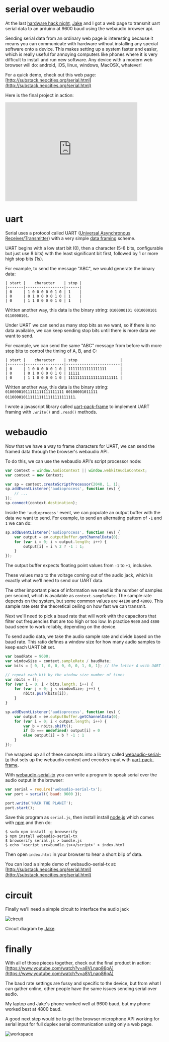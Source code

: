 # serial over webaudio

At the last
[hardware hack night](https://sudoroom.org/events/hardware-hack-night-2015-07-14/),
[Jake](https://github.com/jerkey) and I got a web page to transmit uart serial
data to an arduino at 9600 baud using the webaudio browser api.

Sending serial data from an ordinary web page is interesting because it means
you can communicate with hardware without installing any special software onto a
device. This makes setting up a system faster and easier, which is really useful
for annoying computers like phones where it is very difficult to install and run
new software. Any device with a modern web browser will do: android, iOS, linux,
windows, MacOSX, whatever!

For a quick demo, check out this web page:
[http://substack.neocities.org/serial.html](http://substack.neocities.org/serial.html)

Here is the final project in action:

<iframe width="420" height="315" src="https://www.youtube.com/embed/a8VLnap86pA"
frameborder="0" allowfullscreen></iframe>

# uart

Serial uses a protocol called UART
([Universal Asynchronous Receiver/Transmitter](https://en.wikipedia.org/wiki/Universal_asynchronous_receiver/transmitter))
with a very simple
[data framing](https://en.wikipedia.org/wiki/Universal_asynchronous_receiver/transmitter#Data_framing)
scheme.

UART begins with a low start bit (0), then a character (5-8 bits, configurable
but just use 8 bits) with the least significant bit first, followed by 1 or more
high stop bits (1s).

For example, to send the message "ABC", we would generate the binary data:

```
| start |    character    | stop |
|-------|-----------------|------|
| 0     | 1 0 0 0 0 0 1 0 | 1    |
| 0     | 0 1 0 0 0 0 1 0 | 1    |
| 0     | 1 1 0 0 0 0 1 0 | 1    |
```

Written another way, this data is the binary string:
`0100000101 0010000101 0110000101`.

Under UART we can send as many stop bits as we want, so if there is no data
available, we can keep sending stop bits until there is more data we want to
send.

For example, we can send the same "ABC" message from before with more stop bits
to control the timing of A, B, and C:

```
| start |    character    | stop                   |
|-------|-----------------|------------------------|
| 0     | 1 0 0 0 0 0 1 0 | 11111111111111111      |
| 0     | 0 1 0 0 0 0 1 0 | 11111                  |
| 0     | 1 1 0 0 0 0 1 0 | 1111111111111111111111 |
```

Written another way, this data is the binary string:
`01000001011111111111111111 00100001011111 0110000101111111111111111111111`.

I wrote a javascript library called
[uart-pack-frame](https://github.com/substack/uart-pack-frame) to implement UART
framing with `.write()` and `.read()` methods.

# webaudio

Now that we have a way to frame characters for UART, we can send the framed data
through the browser's webaudio API.

To do this, we can use the webaudio API's script processor node:

``` js
var Context = window.AudioContext || window.webkitAudioContext;
var context = new Context;

var sp = context.createScriptProcessor(2048, 1, 1);
sp.addEventListener('audioprocess', function (ev) {
    // ...
});
sp.connect(context.destination);
```

Inside the `'audioprocess'` event, we can populate an output buffer with the
data we want to send. For example, to send an alternating pattern of `-1` and
`1` we can do:

``` js
sp.addEventListener('audioprocess', function (ev) {
    var output = ev.outputBuffer.getChannelData(0);
    for (var i = 0; i < output.length; i++) {
        output[i] = i % 2 ? -1 : 1;
    }
});
```

The output buffer expects floating point values from `-1` to `+1`, inclusive.

These values map to the voltage coming out of the audio jack, which is exactly
what we'll need to send our UART data.

The other important piece of information we need is the number of samples per
second, which is available as `context.sampleRate`. The sample rate depends on
the system, but some common values are `44100` and `48000`. This sample rate
sets the theoretical ceiling on how fast we can transmit.

Next we'll need to pick a baud rate that will work with the capacitors that
filter out frequencies that are too high or too low. In practice `9600` and
`4800` baud seem to work reliably, depending on the device.

To send audio data, we take the audio sample rate and divide based on the baud
rate. This ratio defines a window size for how many audio samples to keep each
UART bit set.

``` js
var baudRate = 9600;
var windowSize = context.sampleRate / baudRate;
var bits = [ 0, 1, 0, 0, 0, 0, 0, 1, 0, 1]; // the letter A with UART framing

// repeat each bit by the window size number of times
var nbits = [];
for (var i = 0; i < bits.length; i++) {
    for (var j = 0; j < windowSize; j++) {
        nbits.push(bits[i]);
    }
}

sp.addEventListener('audioprocess', function (ev) {
    var output = ev.outputBuffer.getChannelData(0);
    for (var i = 0; i < output.length; i++) {
        var b = nbits.shift();
        if (b === undefined) output[i] = 0
        else output[i] = b ? -1 : 1
    }
});
```

I've wrapped up all of these concepts into a library called
[webaudio-serial-tx](https://github.com/substack/webaudio-serial-tx)
that sets up the webaudio context and encodes input with
[uart-pack-frame](https://github.com/substack/uart-pack-frame).

With [webaudio-serial-tx](https://github.com/substack/webaudio-serial-tx)
you can write a program to speak serial over the audio output in the browser:

``` js
var serial = require('webaudio-serial-tx');
var port = serial({ baud: 9600 });

port.write('HACK THE PLANET');
port.start();
```

Save this program as `serial.js`, then install install
[node.js](https://nodejs.org/) which comes with [npm](https://npmjs.org) and
then do:

```
$ sudo npm install -g browserify
$ npm install webaudio-serial-tx
$ browserify serial.js > bundle.js
$ echo '<script src=bundle.js></script>' > index.html
```

Then open `index.html` in your browser to hear a short blip of data.

You can load a simple demo of webaudio-serial-tx at:
[http://substack.neocities.org/serial.html](http://substack.neocities.org/serial.html)

# circuit

Finally we'll need a simple circuit to interface the audio jack

![circuit](http://scratch.substack.net/serial-webaudio/circuit.jpg)

Circuit diagram by [Jake](https://github.com/jerkey).

# finally

With all of those pieces together, check out the final product in action:
[https://www.youtube.com/watch?v=a8VLnap86pA](https://www.youtube.com/watch?v=a8VLnap86pA)

The baud rate settings are fussy and specific to the device, but from what I can
gather online, other people have the same issues sending serial over audio.

My laptop and Jake's phone worked well at 9600 baud, but my phone worked best at
4800 baud.

A good next step would be to get the browser microphone API working for serial
input for full duplex serial communication using only a web page.

![workspace](http://scratch.substack.net/serial-webaudio/workspace.jpg)
